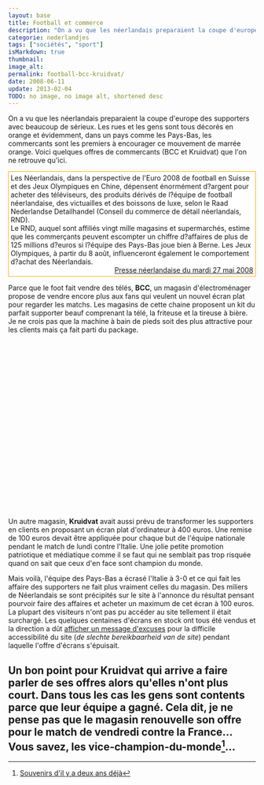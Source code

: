 ```yaml
---
layout: base
title: Football et commerce
description: "On a vu que les néerlandais preparaient la coupe d'europe des supporters avec beaucoup de sérieux. Les rues et les gens sont tous décorés en orange et évid"
categorie: nederlandjes
tags: ["sociétés", "sport"]
isMarkdown: true
thumbnail: 
image_alt: 
permalink: football-bcc-kruidvat/
date: 2008-06-11
update: 2013-02-04
TODO: no image, no image alt, shortened desc
---
```


On a vu que les néerlandais preparaient la coupe d'europe des supporters avec beaucoup de sérieux. Les rues et les gens sont tous décorés en orange et évidemment, dans un pays comme les Pays-Bas, les commercants sont les premiers à encourager ce mouvement de marrée orange. Voici quelques offres de commercants (BCC et Kruidvat) que l'on ne retrouve qu'ici.

<!-- HTML -->
<div style="border:1px solid orange; background-color:#FFF; padding:4px;">
Les Néerlandais, dans la perspective de l'Euro 2008 de football en Suisse et des Jeux Olympiques en Chine, dépensent énormément d?argent pour acheter des téléviseurs, des produits dérivés de l?équipe de football néerlandaise, des victuailles et des boissons de luxe, selon le Raad Nederlandse Detailhandel (Conseil du commerce de détail néerlandais, RND).<br/>
Le RND, auquel sont affiliés vingt mille magasins et supermarchés, estime que les commerçants peuvent escompter un chiffre d?affaires de plus de 125 millions d?euros si l?équipe des Pays-Bas joue bien à Berne. Les Jeux Olympiques, à partir du 8 août, influenceront également le comportement d?achat des Néerlandais.<br/>
<div align=right><a href="http://www.ambafrance.nl/spip.php?article9704">Presse néerlandaise du mardi 27 mai 2008</a></div>
</div>
<!-- / HTML -->

Parce que le foot fait vendre des télés, **BCC**, un magasin d'électroménager propose de vendre encore plus aux fans qui veulent un nouvel écran plat pour regarder les matchs. Les magasins de cette chaine proposent un kit du parfait supporter beauf comprenant la télé, la friteuse et la tireuse à bière. Je ne crois pas que la machine à bain de pieds soit des plus attractive pour les clients mais ça fait parti du package.

<!-- HTML -->
<object width="425" height="344"><param name="movie" value="http://www.youtube.com/v/W-igBimZ4dQ&hl=nl"></param><embed src="http://www.youtube.com/v/W-igBimZ4dQ&hl=nl" type="application/x-shockwave-flash" width="425" height="344"></embed></object>
<!-- / HTML -->

Un autre magasin, **Kruidvat**  avait aussi prévu de transformer les supporters en clients en proposant un écran plat d'ordinateur à 400 euros. Une remise de 100 euros devait être appliquée pour chaque but de l'équipe nationale pendant le match de lundi contre l'Italie. Une jolie petite promotion patriotique et médiatique comme il se faut qui ne semblait pas trop risquée quand on sait que ceux d'en face sont champion du monde.

Mais voilà, l'équipe des Pays-Bas a écrasé l'Italie à 3-0 et ce qui fait les affaire des supporters ne fait plus vraiment celles du magasin. Des miliers de Néerlandais se sont précipités sur le site à l'annonce du résultat pensant pourvoir faire des affaires et acheter un maximum de cet écran à 100 euros. La plupart des visiteurs n'ont pas pu accéder au site tellement il était surchargé. Les quelques centaines d'écrans en stock ont tous été vendus et la direction a dût [afficher un message d'excuses](http://www.demorgen.be/dm/nl/999/Buitenlands-Voetbal/article/detail/307473/2008/06/10/EK-actie-met-korting-legt-Nederlandse-website-Kruidvat-plat.dhtml) pour la difficile accessibilité du site (*de slechte bereikbaarheid van de site*) pendant laquelle l'offre d'écrans s'épuisait.

Un bon point pour Kruidvat qui arrive a faire parler de ses offres alors qu'elles n'ont plus court. Dans tous les cas les gens sont contents parce que leur équipe a gagné. Cela dit, je ne pense pas que le magasin renouvelle son offre pour le match de vendredi contre la France... Vous savez, les vice-champion-du-monde[^1]...
---
[^1]: [Souvenirs d'il y a deux ans déjà](/on-est-en-finale)
<!-- post notes:
http://lioninoil.blogspot.com/2008/06/good-day-for-dutch-soccer-is-bad-one.html 
http://www.demorgen.be/dm/nl/999/Buitenlands-Voetbal/article/detail/307473/2008/06/10/EK-actie-met-korting-legt-Nederlandse-website-Kruidvat-plat.dhtml
--->
